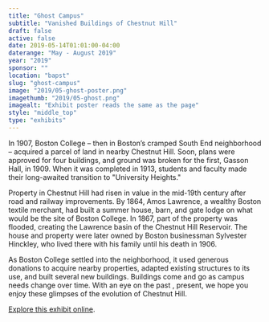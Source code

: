 ```yaml
---
title: "Ghost Campus"
subtitle: "Vanished Buildings of Chestnut Hill"
draft: false
active: false
date: 2019-05-14T01:01:00-04:00
daterange: "May - August 2019"
year: "2019"
sponsor: ""
location: "bapst"
slug: "ghost-campus"
image: "2019/05-ghost-poster.png"
imagethumb: "2019/05-ghost.png"
imagealt: "Exhibit poster reads the same as the page"
style: "middle_top"
type: "exhibits"
---
```


In 1907, Boston College – then in Boston’s cramped South End neighborhood – acquired a parcel of land in nearby Chestnut Hill. Soon, plans were approved for four buildings, and ground was broken for the first, Gasson Hall, in 1909. When it was completed in 1913, students and faculty made their long-awaited transition to "University Heights."

Property in Chestnut Hill had risen in value in the mid-19th century after road and railway improvements. By 1864, Amos Lawrence, a wealthy Boston textile merchant, had built a summer house, barn, and gate lodge on what would be the site of Boston College. In 1867, part of the property was flooded, creating the Lawrence basin of the Chestnut Hill Reservoir. The house and property were later owned by Boston businessman Sylvester Hinckley, who lived there with his family until his death in 1906. 

As Boston College settled into the neighborhood, it used generous donations to acquire nearby properties, adapted existing structures to its use, and built several new buildings. Buildings come and go as campus needs change over time. With an eye on the past , present, we hope you enjoy these glimpses of the evolution of Chestnut Hill.

<a href="https://library.bc.edu/burns-exhibits/ghost-campus/" class="explore" target="_blank">Explore this exhibit online</a>.

